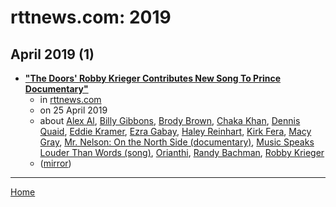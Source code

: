 # rttnews.com: 2019

## April 2019 (1)

 - [**"The Doors' Robby Krieger Contributes New Song To Prince Documentary"**](https://www.rttnews.com/2995487/the-doors-robby-krieger-contributes-new-song-to-prince-documentary.aspx)
    - in [rttnews.com](../../../publications/p-t/rttnews-com/index.md)
    - on 25 April 2019
    - about [Alex Al](../../../topics/alex-al/index.md), [Billy Gibbons](../../../topics/billy-gibbons/index.md), [Brody Brown](../../../topics/brody-brown/index.md), [Chaka Khan](../../../topics/chaka-khan/index.md), [Dennis Quaid](../../../topics/dennis-quaid/index.md), [Eddie Kramer](../../../topics/eddie-kramer/index.md), [Ezra Gabay](../../../topics/ezra-gabay/index.md), [Haley Reinhart](../../../topics/haley-reinhart/index.md), [Kirk Fera](../../../topics/kirk-fera/index.md), [Macy Gray](../../../topics/macy-gray/index.md), [Mr. Nelson: On the North Side (documentary)](../../../topics/documentary/mr-nelson-on-the-north-side/index.md), [Music Speaks Louder Than Words (song)](../../../topics/song/music-speaks-louder-than-words/index.md), [Orianthi](../../../topics/orianthi/index.md), [Randy Bachman](../../../topics/randy-bachman/index.md), [Robby Krieger](../../../topics/robby-krieger/index.md)
    - ([mirror](https://web.archive.org/web/*/https://www.rttnews.com/2995487/the-doors-robby-krieger-contributes-new-song-to-prince-documentary.aspx))

----

[Home](../index.md)
